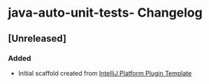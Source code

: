 <!-- Keep a Changelog guide -> https://keepachangelog.com -->

# java-auto-unit-tests- Changelog

## [Unreleased]
### Added
- Initial scaffold created from [IntelliJ Platform Plugin Template](https://github.com/JetBrains/intellij-platform-plugin-template)
